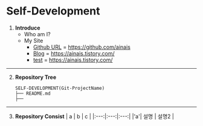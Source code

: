 # Self-Development
1. **Introduce**
    - Who am I?
    - My Site
        - [Github URL](https://github.com/ainais) = <https://github.com/ainais>
        - [Blog](https://ainais.tistory.com/) = <https://ainais.tistory.com/>
        - [test](https://ainais.tistory.com/) = <https://ainais.tistory.com/>
---
2. **Repository Tree**
    ```
    SELF-DEVELOPMENT(Git-ProjectName)
    ├── README.md
    ├── 
    ```
---
3. **Repository Consist**
    | a | b | c |
    |:---:|:---:|:---:|
    |'a'| 설명 | 설명2 |
